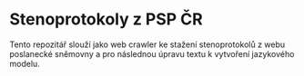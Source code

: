 # Stenoprotokoly z PSP ČR
Tento repozitář slouží jako web crawler ke stažení stenoprotokolů z webu poslanecké sněmovny a pro následnou úpravu textu k vytvoření jazykového modelu.
